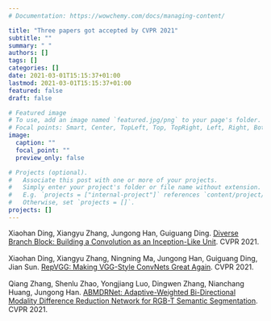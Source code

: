 ```yaml
---
# Documentation: https://wowchemy.com/docs/managing-content/

title: "Three papers got accepted by CVPR 2021"
subtitle: ""
summary: " "
authors: []
tags: []
categories: []
date: 2021-03-01T15:15:37+01:00
lastmod: 2021-03-01T15:15:37+01:00
featured: false
draft: false

# Featured image
# To use, add an image named `featured.jpg/png` to your page's folder.
# Focal points: Smart, Center, TopLeft, Top, TopRight, Left, Right, BottomLeft, Bottom, BottomRight.
image:
  caption: ""
  focal_point: ""
  preview_only: false

# Projects (optional).
#   Associate this post with one or more of your projects.
#   Simply enter your project's folder or file name without extension.
#   E.g. `projects = ["internal-project"]` references `content/project/deep-learning/index.md`.
#   Otherwise, set `projects = []`.
projects: []
---
```


<div class="pub-list-item" style="margin-bottom: 1rem">
  <i class="far fa-file-alt pub-icon" aria-hidden="true"></i>
<span class="article-metadata li-cite-author">
  <span >
      Xiaohan Ding, 
      Xiangyu Zhang, 
      Jungong Han, 
      Guiguang Ding.</span>
  </span>
  <a href="https://openaccess.thecvf.com/content/CVPR2021/papers/Ding_Diverse_Branch_Block_Building_a_Convolution_as_an_Inception-Like_Unit_CVPR_2021_paper.pdf" target="_blank">Diverse Branch Block: Building a Convolution as an Inception-Like Unit</a>.
  CVPR 2021.
  <p>
</p>  
</div>

<div class="pub-list-item" style="margin-bottom: 1rem">
  <i class="far fa-file-alt pub-icon" aria-hidden="true"></i>
<span class="article-metadata li-cite-author">
  <span >
      Xiaohan Ding, Xiangyu Zhang, Ningning Ma, Jungong Han, Guiguang Ding, Jian Sun.</span>
  </span>
  <a href="https://openaccess.thecvf.com/content/CVPR2021/papers/Ding_RepVGG_Making_VGG-Style_ConvNets_Great_Again_CVPR_2021_paper.pdf" target="_blank">RepVGG: Making VGG-Style ConvNets Great Again</a>.
  CVPR 2021.
  <p>
</p>  
</div>

<div class="pub-list-item" style="margin-bottom: 1rem">
  <i class="far fa-file-alt pub-icon" aria-hidden="true"></i>
<span class="article-metadata li-cite-author">
  <span >
      Qiang Zhang, Shenlu Zhao, Yongjiang Luo, Dingwen Zhang, Nianchang Huang, Jungong Han.</span>
  </span>
  <a href="https://openaccess.thecvf.com/content/CVPR2021/papers/Ding_RepVGG_Making_VGG-Style_ConvNets_Great_Again_CVPR_2021_paper.pdf" target="_blank">ABMDRNet: Adaptive-Weighted Bi-Directional Modality Difference Reduction Network for RGB-T Semantic Segmentation</a>.
  CVPR 2021.
  <p>
</p>  
</div>








